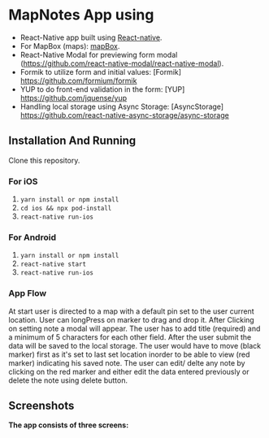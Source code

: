 # MapNotes App using 

* React-Native app built using [React-native](https://reactnative.dev/).
* For MapBox (maps): [mapBox](https://github.com/react-native-mapbox-gl/maps).
* React-Native Modal for previewing form modal (https://github.com/react-native-modal/react-native-modal).
* Formik to utilize form and initial values: [Formik] https://github.com/formium/formik
* YUP to do front-end validation in the form: [YUP] https://github.com/jquense/yup
* Handling local storage using Async Storage: [AsyncStorage] https://github.com/react-native-async-storage/async-storage

## Installation And Running
Clone this repository.
### For iOS
1. `yarn install or npm install`
1. `cd ios && npx pod-install `
1. `react-native run-ios`
### For Android
1. `yarn install or npm install`
1. `react-native start`
1. `react-native run-ios`


### App Flow
At start user is directed to a map with a default pin set to the user current location.
User can longPress on marker to drag and drop it.
After Clicking on setting note a modal will appear.
The user has to add title (required) and a minimum of 5 characters for each other field.
After the user submit the data will be saved to the local storage.
The user would have to move (black marker) first as it's set to last set location inorder to be able to view (red marker) indicating his saved note.
The user can edit/ delte any note by clicking on the red marker and either edit the data entered previously or delete the note using delete button.




## Screenshots
**The app consists of three screens:**
